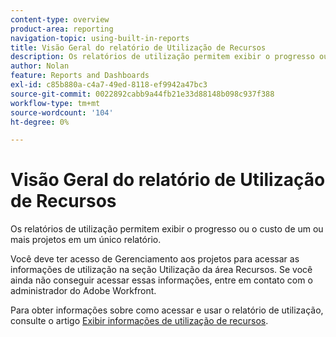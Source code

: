 ```yaml
---
content-type: overview
product-area: reporting
navigation-topic: using-built-in-reports
title: Visão Geral do relatório de Utilização de Recursos
description: Os relatórios de utilização permitem exibir o progresso ou o custo de um ou mais projetos em um único relatório.
author: Nolan
feature: Reports and Dashboards
exl-id: c85b880a-c4a7-49ed-8118-ef9942a47bc3
source-git-commit: 0022892cabb9a44fb21e33d88148b098c937f388
workflow-type: tm+mt
source-wordcount: '104'
ht-degree: 0%

---
```



# Visão Geral do relatório de Utilização de Recursos

<!--Audited: 11/2024-->

<!--CONTEXT SENSITIVE HELP - this is linked to the product. It is about a Resource reporting built-in report, so we need to keep it in both areas.-->

Os relatórios de utilização permitem exibir o progresso ou o custo de um ou mais projetos em um único relatório.

Você deve ter acesso de Gerenciamento aos projetos para acessar as informações de utilização na seção Utilização da área Recursos. Se você ainda não conseguir acessar essas informações, entre em contato com o administrador do Adobe Workfront.

Para obter informações sobre como acessar e usar o relatório de utilização, consulte o artigo [Exibir informações de utilização de recursos](../../../resource-mgmt/resource-utilization/view-utilization-information.md).
